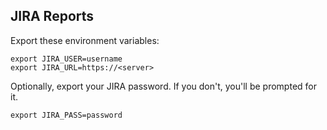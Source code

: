 JIRA Reports
------------

Export these environment variables:

```
export JIRA_USER=username
export JIRA_URL=https://<server>
```

Optionally, export your JIRA password. If you don't, you'll be prompted for it.

```
export JIRA_PASS=password
```

